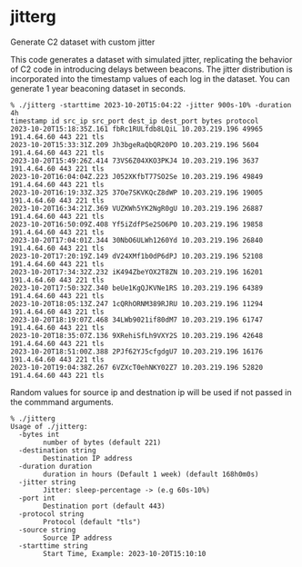 # jitterg
Generate C2 dataset with custom jitter

This code generates a dataset with simulated jitter, replicating the behavior of C2 code in introducing delays between beacons. The jitter distribution is incorporated into the timestamp values of each log in the dataset. 
You can generate 1 year beaconing dataset in seconds.
 

```
% ./jitterg -starttime 2023-10-20T15:04:22 -jitter 900s-10% -duration 4h
timestamp id src_ip src_port dest_ip dest_port bytes protocol
2023-10-20T15:18:35Z.161 fbRc1RULfdb8LQiL 10.203.219.196 49965 191.4.64.60 443 221 tls
2023-10-20T15:33:31Z.209 Jh3bgeRaQbQR20PO 10.203.219.196 5604 191.4.64.60 443 221 tls
2023-10-20T15:49:26Z.414 73VS6Z04XKO3PKJ4 10.203.219.196 3637 191.4.64.60 443 221 tls
2023-10-20T16:04:04Z.223 J052XKfbT77SO2Se 10.203.219.196 49849 191.4.64.60 443 221 tls
2023-10-20T16:19:33Z.325 37Oe7SKVKQcZ8dWP 10.203.219.196 19005 191.4.64.60 443 221 tls
2023-10-20T16:34:21Z.369 VUZKWh5YK2NgR0gU 10.203.219.196 26887 191.4.64.60 443 221 tls
2023-10-20T16:50:09Z.408 Yf5iZdfPSe2SO6P0 10.203.219.196 19858 191.4.64.60 443 221 tls
2023-10-20T17:04:01Z.344 30NbO6ULWh1260Yd 10.203.219.196 26840 191.4.64.60 443 221 tls
2023-10-20T17:20:19Z.149 dV24XMf1b0dP6dPJ 10.203.219.196 52108 191.4.64.60 443 221 tls
2023-10-20T17:34:32Z.232 iK494ZbeYOX2T8ZN 10.203.219.196 16201 191.4.64.60 443 221 tls
2023-10-20T17:50:32Z.340 beUe1KgQJKVNe1RS 10.203.219.196 64389 191.4.64.60 443 221 tls
2023-10-20T18:05:13Z.247 1cQRhORNM389RJRU 10.203.219.196 11294 191.4.64.60 443 221 tls
2023-10-20T18:19:07Z.468 34LWb9021if80dM7 10.203.219.196 61747 191.4.64.60 443 221 tls
2023-10-20T18:35:07Z.136 9XRehiSfLh9VXY2S 10.203.219.196 42648 191.4.64.60 443 221 tls
2023-10-20T18:51:00Z.388 2PJf62YJ5cfgdgU7 10.203.219.196 16176 191.4.64.60 443 221 tls
2023-10-20T19:04:38Z.267 6VZXcT0ehNKY02Z7 10.203.219.196 52820 191.4.64.60 443 221 tls

```


Random values for source ip and destnation ip will be used if not passed in the commmand arguments. 

```
% ./jitterg 
Usage of ./jitterg:
  -bytes int
    	number of bytes (default 221)
  -destination string
    	Destination IP address
  -duration duration
    	duration in hours (Default 1 week) (default 168h0m0s)
  -jitter string
    	Jitter: sleep-percentage -> (e.g 60s-10%)
  -port int
    	Destination port (default 443)
  -protocol string
    	Protocol (default "tls")
  -source string
    	Source IP address
  -starttime string
    	Start Time, Example: 2023-10-20T15:10:10
```
